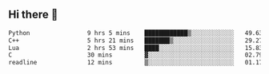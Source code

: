 ## Hi there 👋

<!--START_SECTION:waka-->

```txt
Python                9 hrs 5 mins    ████████████▒░░░░░░░░░░░░   49.63 %
C++                   5 hrs 21 mins   ███████▒░░░░░░░░░░░░░░░░░   29.27 %
Lua                   2 hrs 53 mins   ████░░░░░░░░░░░░░░░░░░░░░   15.83 %
C                     30 mins         ▓░░░░░░░░░░░░░░░░░░░░░░░░   02.79 %
readline              12 mins         ▒░░░░░░░░░░░░░░░░░░░░░░░░   01.17 %
```

<!--END_SECTION:waka-->
